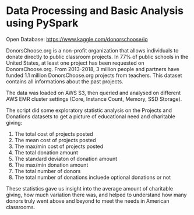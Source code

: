 # Data Processing and Basic Analysis using PySpark

Open Database: https://www.kaggle.com/donorschoose/io

DonorsChoose.org is a non-profit organization that allows individuals to donate directly
to public classroom projects. In 77% of public schools in the United States, at least one project has been
requested on DonorsChoose.org. From 2013-2018, 3 million people and partners have funded 1.1 million
DonorsChoose.org projects from teachers. This dataset contains all informations about the past projects.

The data was loaded on AWS S3, then queried and analysed on different AWS EMR cluster settings (Core, Instance Count, Memory,
SSD Storage).

The script did some exploratory statistic analysis on the Projects and Donations datasets to get a picture
of educational need and charitable giving:

1) The total cost of projects posted
2) The mean cost of projects posted
3) The max/min cost of projects posted
4) The total donation amount
5) The standard deviaton of donation amount 
6) The max/min donation amount
7) The total number of donors
8) The total number of donations incluede optional donations or not

These statistics gave us insight into the average amount of charitable giving, how
much variation there was, and helped to understand how many donors truly went above and beyond
to meet the needs in American classrooms.
